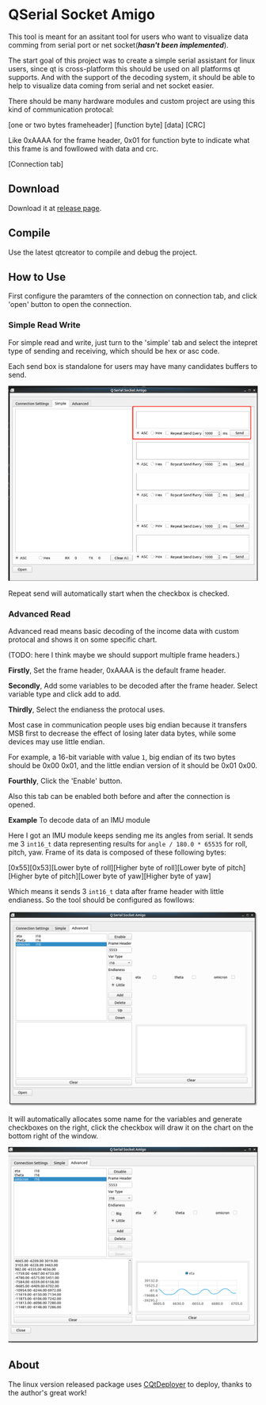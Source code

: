 # QSerial Socket Amigo

This tool is meant for an assitant tool for users who want to visualize data comming from serial port or net socket(***hasn't been implemented***).

The start goal of this project was to create a simple serial assistant for linux users, since qt is cross-platform this should be used on all platforms qt supports. And with the support of the decoding system, it should be able to help to visualize data coming from serial and net socket easier.

There should be many hardware modules and custom project are using this kind of communication protocal:

[one or two bytes frameheader] [function byte] [data] [CRC]

Like 0xAAAA for the frame header, 0x01 for function byte to indicate what this frame is and fowllowed with data and crc.

[Connection tab]

## Download

Download it at [release page](https://github.com/cybertale/QSerial-Socket-Amigo/releases/tag/v1.0).

## Compile

Use the latest qtcreator to compile and debug the project.

## How to Use

First configure the paramters of the connection on connection tab, and click 'open' button to open the connection.

### Simple Read Write

For simple read and write, just turn to the 'simple' tab and select the intepret type of sending and receiving, which should be hex or asc code.

Each send box is standalone for users may have many candidates buffers to send.

![](doc/images/Send%20window.png)

Repeat send will automatically start when the checkbox is checked.

### Advanced Read

Advanced read means basic decoding of the income data with custom protocal and shows it on some specific chart.

(TODO: here I think maybe we should support multiple frame headers.)

**Firstly**, Set the frame header, 0xAAAA is the default frame header.

**Secondly**, Add some variables to be decoded after the frame header. Select variable type and click add to add.

**Thirdly**, Select the endianess the protocal uses.

Most case in communication people uses big endian because it transfers MSB first to decrease the effect of losing later data bytes, while some devices may use little endian.

For example, a 16-bit variable with value `1`, big endian of its two bytes should be 0x00 0x01, and the little endian version of it should be 0x01 0x00.

**Fourthly**, Click the 'Enable' button.

Also this tab can be enabled both before and after the connection is opened.

**Example** To decode data of an IMU module

Here I got an IMU module keeps sending me its angles from serial. It sends me 3 `int16_t` data representing results for `angle / 180.0 * 65535` for roll, pitch, yaw. Frame of its data is composed of these following bytes:

[0x55][0x53][Lower byte of roll][Higher byte of roll][Lower byte of pitch][Higher byte of pitch][Lower byte of yaw][Higher byte of yaw]

Which means it sends 3 `int16_t` data after frame header with little endianess. So the tool should be configured as fowllows:

![](doc/images/Advanced%20Configuration.png)

It will automatically allocates some name for the variables and generate checkboxes on the right, click the checkbox will draw it on the chart on the bottom right of the window.

![](doc/images/Data%20in%20chart.png)

## About

The linux version released package uses [CQtDeployer](https://github.com/QuasarApp/Console-QtDeployer) to deploy, thanks to the author's great work!
